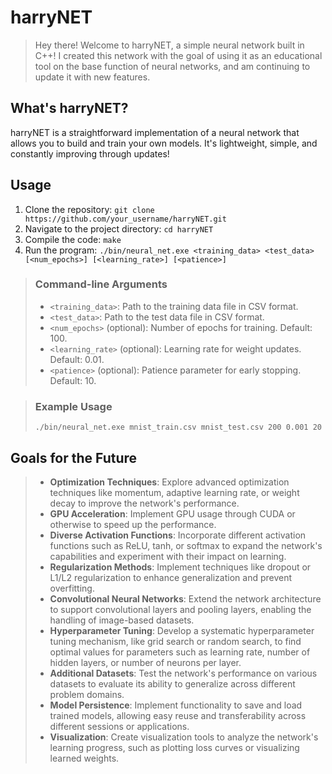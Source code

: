 # harryNET

> Hey there! Welcome to harryNET, a simple neural network built in C++! I created this network with the goal of using it as an educational tool on the base function of neural networks, and am continuing to update it with new features. 

## What's harryNET?

harryNET is a straightforward implementation of a neural network that allows you to build and train your own models. It's lightweight, simple, and constantly improving through updates!

## Usage

1. Clone the repository: `git clone https://github.com/your_username/harryNET.git`
2. Navigate to the project directory: `cd harryNET`
3. Compile the code: `make`
4. Run the program: `./bin/neural_net.exe <training_data> <test_data> [<num_epochs>] [<learning_rate>] [<patience>]`

> ### Command-line Arguments
> 
> - `<training_data>`: Path to the training data file in CSV format.
> - `<test_data>`: Path to the test data file in CSV format.
> - `<num_epochs>` (optional): Number of epochs for training. Default: 100.
> - `<learning_rate>` (optional): Learning rate for weight updates. Default: 0.01.
> - `<patience>` (optional): Patience parameter for early stopping. Default: 10.

> ### Example Usage
> 
> ```
> ./bin/neural_net.exe mnist_train.csv mnist_test.csv 200 0.001 20
> ```

## Goals for the Future

> - **Optimization Techniques**: Explore advanced optimization techniques like momentum, adaptive learning rate, or weight decay to improve the network's performance.
> - **GPU Acceleration**: Implement GPU usage through CUDA or otherwise to speed up the performance.
> - **Diverse Activation Functions**: Incorporate different activation functions such as ReLU, tanh, or softmax to expand the network's capabilities and experiment with their impact on learning.
> - **Regularization Methods**: Implement techniques like dropout or L1/L2 regularization to enhance generalization and prevent overfitting.
> - **Convolutional Neural Networks**: Extend the network architecture to support convolutional layers and pooling layers, enabling the handling of image-based datasets.
> - **Hyperparameter Tuning**: Develop a systematic hyperparameter tuning mechanism, like grid search or random search, to find optimal values for parameters such as learning rate, number of hidden layers, or number of neurons per layer.
> - **Additional Datasets**: Test the network's performance on various datasets to evaluate its ability to generalize across different problem domains.
> - **Model Persistence**: Implement functionality to save and load trained models, allowing easy reuse and transferability across different sessions or applications.
> - **Visualization**: Create visualization tools to analyze the network's learning progress, such as plotting loss curves or visualizing learned weights.
